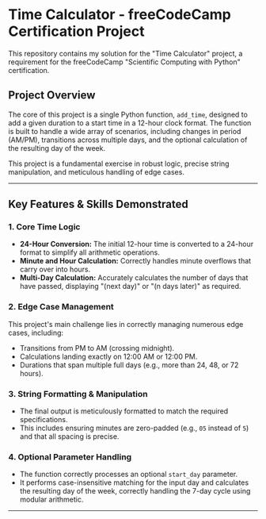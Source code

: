 # Time Calculator - freeCodeCamp Certification Project

This repository contains my solution for the "Time Calculator" project, a requirement for the freeCodeCamp "Scientific Computing with Python" certification.

## Project Overview

The core of this project is a single Python function, `add_time`, designed to add a given duration to a start time in a 12-hour clock format. The function is built to handle a wide array of scenarios, including changes in period (AM/PM), transitions across multiple days, and the optional calculation of the resulting day of the week.

This project is a fundamental exercise in robust logic, precise string manipulation, and meticulous handling of edge cases.

---

## Key Features & Skills Demonstrated

### 1. Core Time Logic
*   **24-Hour Conversion:** The initial 12-hour time is converted to a 24-hour format to simplify all arithmetic operations.
*   **Minute and Hour Calculation:** Correctly handles minute overflows that carry over into hours.
*   **Multi-Day Calculation:** Accurately calculates the number of days that have passed, displaying "(next day)" or "(n days later)" as required.

### 2. Edge Case Management
This project's main challenge lies in correctly managing numerous edge cases, including:
*   Transitions from PM to AM (crossing midnight).
*   Calculations landing exactly on 12:00 AM or 12:00 PM.
*   Durations that span multiple full days (e.g., more than 24, 48, or 72 hours).

### 3. String Formatting & Manipulation
*   The final output is meticulously formatted to match the required specifications.
*   This includes ensuring minutes are zero-padded (e.g., `05` instead of `5`) and that all spacing is precise.

### 4. Optional Parameter Handling
*   The function correctly processes an optional `start_day` parameter.
*   It performs case-insensitive matching for the input day and calculates the resulting day of the week, correctly handling the 7-day cycle using modular arithmetic.

---


